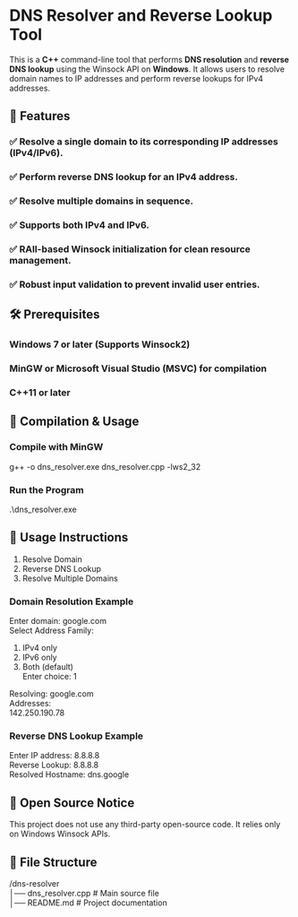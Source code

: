 # DNS Resolver and Reverse Lookup Tool
 
This is a **C++** command-line tool that performs **DNS resolution** and **reverse DNS lookup** using the Winsock API on **Windows**. It allows users to resolve domain names to IP addresses and perform reverse lookups for IPv4 addresses.
 
## 🚀 Features
 
### ✅ Resolve a single domain to its corresponding IP addresses (IPv4/IPv6).  
### ✅ Perform reverse DNS lookup for an IPv4 address.  
### ✅ Resolve multiple domains in sequence.  
### ✅ Supports both IPv4 and IPv6.  
### ✅ RAII-based Winsock initialization for clean resource management.  
### ✅ Robust input validation to prevent invalid user entries.  
 
## 🛠️ Prerequisites
 
### Windows 7 or later (Supports Winsock2)  
### MinGW or Microsoft Visual Studio (MSVC) for compilation  
### C++11 or later  
 
## 🔧 Compilation & Usage
 
### Compile with MinGW
 
g++ -o dns_resolver.exe dns_resolver.cpp -lws2_32
 
### Run the Program
 
.\dns_resolver.exe
 
## 📖 Usage Instructions
 
1. Resolve Domain  
2. Reverse DNS Lookup  
3. Resolve Multiple Domains  
 
### Domain Resolution Example
 
Enter domain: google.com  
Select Address Family:  
1. IPv4 only  
2. IPv6 only  
3. Both (default)  
Enter choice: 1  
 
Resolving: google.com  
Addresses:  
142.250.190.78  
 
### Reverse DNS Lookup Example
 
Enter IP address: 8.8.8.8  
Reverse Lookup: 8.8.8.8  
Resolved Hostname: dns.google  

## 📜 Open Source Notice

This project does not use any third-party open-source code. It relies only on Windows Winsock APIs.

## 📂 File Structure
 
/dns-resolver  
│── dns_resolver.cpp   # Main source file  
│── README.md          # Project documentation  
